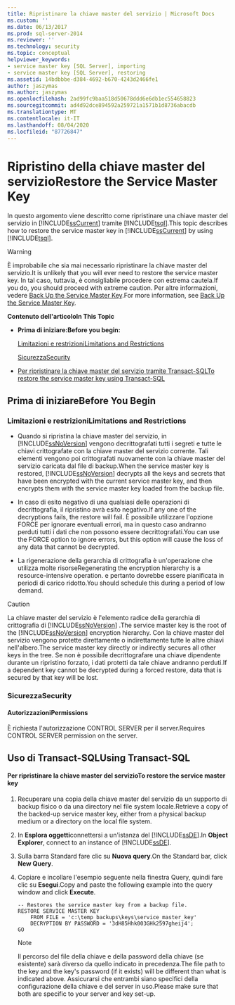```yaml
---
title: Ripristinare la chiave master del servizio | Microsoft Docs
ms.custom: ''
ms.date: 06/13/2017
ms.prod: sql-server-2014
ms.reviewer: ''
ms.technology: security
ms.topic: conceptual
helpviewer_keywords:
- service master key [SQL Server], importing
- service master key [SQL Server], restoring
ms.assetid: 14bdbbbe-d384-4692-b670-4243d2466fe1
author: jaszymas
ms.author: jaszymas
ms.openlocfilehash: 2ad99fc9baa518d50678ddd6e6db1ec554658823
ms.sourcegitcommit: ad4d92dce894592a259721a1571b1d8736abacdb
ms.translationtype: MT
ms.contentlocale: it-IT
ms.lasthandoff: 08/04/2020
ms.locfileid: "87726847"
---
```

# <a name="restore-the-service-master-key"></a><span data-ttu-id="6cfd6-102">Ripristino della chiave master del servizio</span><span class="sxs-lookup"><span data-stu-id="6cfd6-102">Restore the Service Master Key</span></span>
  <span data-ttu-id="6cfd6-103">In questo argomento viene descritto come ripristinare una chiave master del servizio in [!INCLUDE[ssCurrent](../../../includes/sscurrent-md.md)] tramite [!INCLUDE[tsql](../../../includes/tsql-md.md)].</span><span class="sxs-lookup"><span data-stu-id="6cfd6-103">This topic describes how to restore the service master key in [!INCLUDE[ssCurrent](../../../includes/sscurrent-md.md)] by using [!INCLUDE[tsql](../../../includes/tsql-md.md)].</span></span>  
  
> [!WARNING]  
>  <span data-ttu-id="6cfd6-104">È improbabile che sia mai necessario ripristinare la chiave master del servizio.</span><span class="sxs-lookup"><span data-stu-id="6cfd6-104">It is unlikely that you will ever need to restore the service master key.</span></span> <span data-ttu-id="6cfd6-105">In tal caso, tuttavia, è consigliabile procedere con estrema cautela.</span><span class="sxs-lookup"><span data-stu-id="6cfd6-105">If you do, you should proceed with extreme caution.</span></span> <span data-ttu-id="6cfd6-106">Per altre informazioni, vedere [Back Up the Service Master Key](service-master-key.md).</span><span class="sxs-lookup"><span data-stu-id="6cfd6-106">For more information, see [Back Up the Service Master Key](service-master-key.md).</span></span>  
  
 <span data-ttu-id="6cfd6-107">**Contenuto dell'articolo**</span><span class="sxs-lookup"><span data-stu-id="6cfd6-107">**In This Topic**</span></span>  
  
-   <span data-ttu-id="6cfd6-108">**Prima di iniziare:**</span><span class="sxs-lookup"><span data-stu-id="6cfd6-108">**Before you begin:**</span></span>  
  
     [<span data-ttu-id="6cfd6-109">Limitazioni e restrizioni</span><span class="sxs-lookup"><span data-stu-id="6cfd6-109">Limitations and Restrictions</span></span>](#Restrictions)  
  
     [<span data-ttu-id="6cfd6-110">Sicurezza</span><span class="sxs-lookup"><span data-stu-id="6cfd6-110">Security</span></span>](#Security)  
  
-   [<span data-ttu-id="6cfd6-111">Per ripristinare la chiave master del servizio tramite Transact-SQL</span><span class="sxs-lookup"><span data-stu-id="6cfd6-111">To restore the service master key using Transact-SQL</span></span>](#SSMSProcedure)  
  
##  <a name="before-you-begin"></a><a name="BeforeYouBegin"></a> <span data-ttu-id="6cfd6-112">Prima di iniziare</span><span class="sxs-lookup"><span data-stu-id="6cfd6-112">Before You Begin</span></span>  
  
###  <a name="limitations-and-restrictions"></a><a name="Restrictions"></a> <span data-ttu-id="6cfd6-113">Limitazioni e restrizioni</span><span class="sxs-lookup"><span data-stu-id="6cfd6-113">Limitations and Restrictions</span></span>  
  
-   <span data-ttu-id="6cfd6-114">Quando si ripristina la chiave master del servizio, in [!INCLUDE[ssNoVersion](../../../includes/ssnoversion-md.md)] vengono decrittografati tutti i segreti e tutte le chiavi crittografate con la chiave master del servizio corrente. Tali elementi vengono poi crittografati nuovamente con la chiave master del servizio caricata dal file di backup.</span><span class="sxs-lookup"><span data-stu-id="6cfd6-114">When the service master key is restored, [!INCLUDE[ssNoVersion](../../../includes/ssnoversion-md.md)] decrypts all the keys and secrets that have been encrypted with the current service master key, and then encrypts them with the service master key loaded from the backup file.</span></span>  
  
-   <span data-ttu-id="6cfd6-115">In caso di esito negativo di una qualsiasi delle operazioni di decrittografia, il ripristino avrà esito negativo.</span><span class="sxs-lookup"><span data-stu-id="6cfd6-115">If any one of the decryptions fails, the restore will fail.</span></span> <span data-ttu-id="6cfd6-116">È possibile utilizzare l'opzione FORCE per ignorare eventuali errori, ma in questo caso andranno perduti tutti i dati che non possono essere decrittografati.</span><span class="sxs-lookup"><span data-stu-id="6cfd6-116">You can use the FORCE option to ignore errors, but this option will cause the loss of any data that cannot be decrypted.</span></span>  
  
-   <span data-ttu-id="6cfd6-117">La rigenerazione della gerarchia di crittografia è un'operazione che utilizza molte risorse</span><span class="sxs-lookup"><span data-stu-id="6cfd6-117">Regenerating the encryption hierarchy is a resource-intensive operation.</span></span> <span data-ttu-id="6cfd6-118">e pertanto dovrebbe essere pianificata in periodi di carico ridotto.</span><span class="sxs-lookup"><span data-stu-id="6cfd6-118">You should schedule this during a period of low demand.</span></span>  
  
> [!CAUTION]  
>  <span data-ttu-id="6cfd6-119">La chiave master del servizio è l'elemento radice della gerarchia di crittografia di [!INCLUDE[ssNoVersion](../../../includes/ssnoversion-md.md)] .</span><span class="sxs-lookup"><span data-stu-id="6cfd6-119">The service master key is the root of the [!INCLUDE[ssNoVersion](../../../includes/ssnoversion-md.md)] encryption hierarchy.</span></span> <span data-ttu-id="6cfd6-120">Con la chiave master del servizio vengono protette direttamente o indirettamente tutte le altre chiavi nell'albero.</span><span class="sxs-lookup"><span data-stu-id="6cfd6-120">The service master key directly or indirectly secures all other keys in the tree.</span></span> <span data-ttu-id="6cfd6-121">Se non è possibile decrittografare una chiave dipendente durante un ripristino forzato, i dati protetti da tale chiave andranno perduti.</span><span class="sxs-lookup"><span data-stu-id="6cfd6-121">If a dependent key cannot be decrypted during a forced restore, data that is secured by that key will be lost.</span></span>  
  
###  <a name="security"></a><a name="Security"></a> <span data-ttu-id="6cfd6-122">Sicurezza</span><span class="sxs-lookup"><span data-stu-id="6cfd6-122">Security</span></span>  
  
####  <a name="permissions"></a><a name="Permissions"></a> <span data-ttu-id="6cfd6-123">Autorizzazioni</span><span class="sxs-lookup"><span data-stu-id="6cfd6-123">Permissions</span></span>  
 <span data-ttu-id="6cfd6-124">È richiesta l'autorizzazione CONTROL SERVER per il server.</span><span class="sxs-lookup"><span data-stu-id="6cfd6-124">Requires CONTROL SERVER permission on the server.</span></span>  
  
##  <a name="using-transact-sql"></a><a name="SSMSProcedure"></a> <span data-ttu-id="6cfd6-125">Uso di Transact-SQL</span><span class="sxs-lookup"><span data-stu-id="6cfd6-125">Using Transact-SQL</span></span>  
  
#### <a name="to-restore-the-service-master-key"></a><span data-ttu-id="6cfd6-126">Per ripristinare la chiave master del servizio</span><span class="sxs-lookup"><span data-stu-id="6cfd6-126">To restore the service master key</span></span>  
  
1.  <span data-ttu-id="6cfd6-127">Recuperare una copia della chiave master del servizio da un supporto di backup fisico o da una directory nel file system locale.</span><span class="sxs-lookup"><span data-stu-id="6cfd6-127">Retrieve a copy of the backed-up service master key, either from a physical backup medium or a directory on the local file system.</span></span>  
  
2.  <span data-ttu-id="6cfd6-128">In **Esplora oggetti**connettersi a un'istanza del [!INCLUDE[ssDE](../../../includes/ssde-md.md)].</span><span class="sxs-lookup"><span data-stu-id="6cfd6-128">In **Object Explorer**, connect to an instance of [!INCLUDE[ssDE](../../../includes/ssde-md.md)].</span></span>  
  
3.  <span data-ttu-id="6cfd6-129">Sulla barra Standard fare clic su **Nuova query**.</span><span class="sxs-lookup"><span data-stu-id="6cfd6-129">On the Standard bar, click **New Query**.</span></span>  
  
4.  <span data-ttu-id="6cfd6-130">Copiare e incollare l'esempio seguente nella finestra Query, quindi fare clic su **Esegui**.</span><span class="sxs-lookup"><span data-stu-id="6cfd6-130">Copy and paste the following example into the query window and click **Execute**.</span></span>  
  
    ```  
    -- Restores the service master key from a backup file.  
    RESTORE SERVICE MASTER KEY   
        FROM FILE = 'c:\temp_backups\keys\service_master_key'   
        DECRYPTION BY PASSWORD = '3dH85Hhk003GHk2597gheij4';  
    GO  
    ```  
  
    > [!NOTE]  
    >  <span data-ttu-id="6cfd6-131">Il percorso del file della chiave e della password della chiave (se esistente) sarà diverso da quello indicato in precedenza.</span><span class="sxs-lookup"><span data-stu-id="6cfd6-131">The file path to the key and the key's password (if it exists) will be different than what is indicated above.</span></span> <span data-ttu-id="6cfd6-132">Assicurarsi che entrambi siano specifici della configurazione della chiave e del server in uso.</span><span class="sxs-lookup"><span data-stu-id="6cfd6-132">Please make sure that both are specific to your server and key set-up.</span></span>  
  
  
